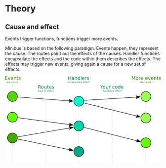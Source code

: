 # Theory

## Cause and effect

Events trigger functions, functions trigger more events.

Minibus is based on the following paradigm. Events happen, they represent the cause. The routes point out the effects of the causes. Handler functions encapsulate the effects and the code within them describes the effects. The effects may trigger new events, giving again a cause for a new set of effects.

![Paradigm for using Minibus and events in general](../doc/img/eventmodel.png?raw=true)
